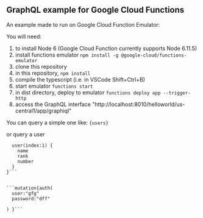 ## GraphQL example for Google Cloud Functions





An example made to run on Google Cloud Function Emulator:

You will need:

1. to install Node 6 (Google Cloud Function currently supports Node 6.11.5)
2. install functions emulator `npm install -g @google-cloud/functions-emulator`
3. clone this repository
4. in this repository, `npm install`
5. compile the typescript (i.e. in VSCode Shift+Ctrl+B)
6. start emulator `functions start`
6. in dist directory, deploy to emulator `functions deploy app --trigger-http`
7. access the GraphQL interface "http://localhost:8010/helloworld/us-central1/app/graphiql"


You can query a simple one like:
```{users}```


or query a user

```query{
  user(index:1) {
    name
    rank
    number
  }
}```


```mutation{auth(
  user:"gfg"
  password:"dff"
  
) }```